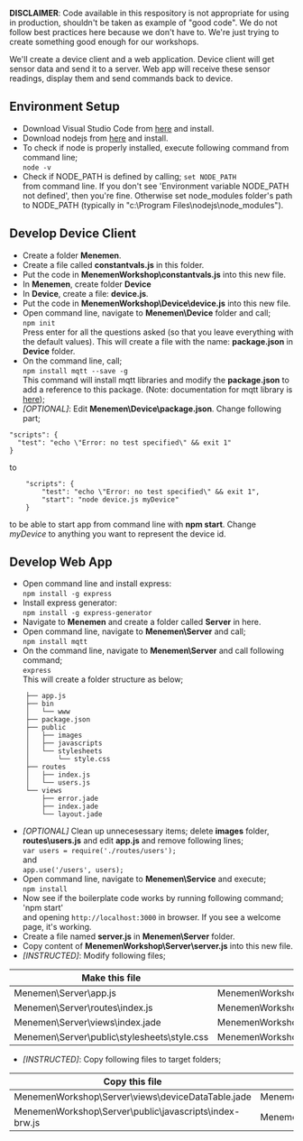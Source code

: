 **DISCLAIMER**: Code available in this respository is not appropriate for using in production, shouldn't be taken as example of "good code". We do not follow best practices here because we don't have to. We're just trying to create something good enough for our workshops. 

We'll create a device client and a web application. Device client will get sensor data and send it to a server. Web app will receive these sensor readings, display them and send commands back to device.  

## Environment Setup
* Download Visual Studio Code from [here](https://code.visualstudio.com) and install.
* Download nodejs from [here](https://nodejs.org/en/) and install.
* To check if node is properly installed, execute following command from command line;  
  `node -v`
* Check if NODE_PATH is defined by calling;
  `set NODE_PATH`  
  from command line. If you don't see 'Environment variable NODE_PATH not defined', then you're fine. 
  Otherwise set node_modules folder's path to NODE_PATH (typically in "c:\Program Files\nodejs\node_modules\"). 

## Develop Device Client
* Create a folder **Menemen**.
* Create a file called **constantvals.js** in this folder.
* Put the code in **MenemenWorkshop\constantvals.js** into this new file.
* In **Menemen**, create  folder **Device**
* In **Device**, create a file: **device.js**.
* Put the code in **MenemenWorkshop\Device\device.js** into this new file.
* Open command line, navigate to **Menemen\Device** folder and call;  
  `npm init`  
  Press enter for all the questions asked (so that you leave everything with the default values). 
  This will create a file with the name: **package.json** in **Device** folder.
* On the command line, call;    
  `npm install mqtt --save -g`  
  This command will install mqtt libraries and modify the **package.json** to add a reference to this package. 
  (Note: documentation for mqtt library is [here](https://www.npmjs.com/package/mqtt));
* *[OPTIONAL]*: Edit **Menemen\Device\package.json**. Change following part;  
```
"scripts": {   
  "test": "echo \"Error: no test specified\" && exit 1"   
}   
```
  to 
```
    "scripts": {
        "test": "echo \"Error: no test specified\" && exit 1",
        "start": "node device.js myDevice"
    }
```   
  to be able to start app from command line with **npm start**. Change *myDevice* to anything you want to represent the device id.


## Develop Web App
* Open command line and install express:  
  `npm install -g express`
* Install express generator:  
  `npm install -g express-generator`
* Navigate to **Menemen** and create a folder called **Server** in here.
* Open command line, navigate to **Menemen\Server** and call;  
  `npm install mqtt` 
* On the command line, navigate to **Menemen\Server** and call following command;  
  `express`  
  This will create a folder structure as below;
```   
    ├── app.js
    ├── bin
    │   └── www
    ├── package.json
    ├── public
    │   ├── images
    │   ├── javascripts
    │   └── stylesheets
    │       └── style.css
    ├── routes
    │   ├── index.js
    │   └── users.js
    └── views
        ├── error.jade
        ├── index.jade
        └── layout.jade
```   
* *[OPTIONAL]* Clean up unnecesessary items; delete **images** folder, **routes\users.js** and edit **app.js** and remove following lines;  
  `var users = require('./routes/users');`  
  and   
  `app.use('/users', users);`
* Open command line, navigate to **Menemen\Service** and execute;  
  `npm install`
* Now see if the boilerplate code works by running following command;  
  'npm start'  
  and opening `http://localhost:3000` in browser. If you see a welcome page, it's working.
* Create a file named **server.js** in **Menemen\Server** folder.
* Copy content of **MenemenWorkshop\Server\server.js** into this new file.
* *[INSTRUCTED]*: Modify following files;
<table>
    <thead>
        <th>Make this file</th>
        <th>look like this one</th>
    </thead>
    <tbody>
        <tr>
            <td>Menemen\Server\app.js</td>
            <td>MenemenWorkshop\Server\app.js</td>
        </tr>
        <tr>
            <td>Menemen\Server\routes\index.js</td>
            <td>MenemenWorkshop\Server\routes\index.js</td>
        </tr>
        <tr>
            <td>Menemen\Server\views\index.jade</td>
            <td>MenemenWorkshop\Server\views\index.jade</td>
        </tr>
        <tr>
            <td>Menemen\Server\public\stylesheets\style.css</td>
            <td>MenemenWorkshop\Server\public\stylesheets\style.css</td>
        </tr>                        
    </tbody>
</table>

* *[INSTRUCTED]*: Copy following files to target folders;
<table>
    <thead>
        <th>Copy this file</th>
        <th>to</th>
    </thead>
    <tbody>
        <tr>
            <td>MenemenWorkshop\Server\views\deviceDataTable.jade</td>
            <td>Menemen\Server\views\</td>
        </tr>
        <tr>
            <td>MenemenWorkshop\Server\public\javascripts\index-brw.js</td>
            <td>Menemen\Server\public\javascripts\</td>
        </tr>                      
    </tbody>
</table>
